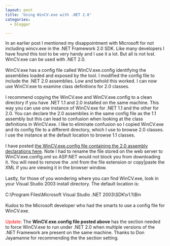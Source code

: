 ```yaml
---
layout: post
title: 'Using WinCV.exe with .NET 2.0'
categories:
  - blogger

---
```


In an earlier post I mentioned my disappointment with Microsoft for not including wincv.exe in the .NET Framework 2.0 SDK.  Like many developers I have found this tool to be very handy and I use it a lot.  But all is not lost.  WinCV.exe can be used with .NET 2.0.<br /><br />WinCV.exe has a config file called WinCV.exe.config identifying the assemblies loaded and exposed by the tool.  I modified the config file to include the .NET 2.0 assemblies.  Low and behold this worked.  I can now use WinCV.exe to examine class definitions for 2.0 classes.<br /><br />I recommend copying the WinCV.exe and WinCV.exe.config to a clean directory if you have .NET 1.1 and 2.0 installed on the same machine.  This way you can use one instance of WinCV.exe for .NET 1.1 and the other for 2.0.  You can declare the 2.0 assemblies in the same config file as the 1.1 assembly but this can lead to confusion when looking at the class definitions in WinCV.exe.  I like to eliminate confusion so I copied WinCV.exe and its config file to a different directory, which I use to browse 2.0 classes.  I use the instance at the default location to browse 1.1 classes.<br /><br />I have posted <a href="http://www.thecave.com/downloads/WinCV.exe.config.xml">the WinCV.exe.config file containing the 2.0 assembly declarations here</a>.  Note I had to rename the file stored on the web server to WinCV.exe.config.xml so ASP.NET would not block you from downloading it.  You will need to remove the .xml from the file extension or copy|paste the XML if you are viewing it in the browser window.<br /><br />Lastly, for those of you wondering where you can find WinCV.exe, look in your Visual Studio 2003 install directory.  The default location is:<br /><br />C:\Program Files\Microsoft Visual Studio .NET 2003\SDK\v1.1\Bin<br /><br />Kudos to the Microsoft developer who had the smarts to use a config file for WinCV.exe.<br /><br /><span style="color:red">Update</span>: The <b>WinCV.exe.config file posted above</b> has the  section needed to force WinCV.exe to run under .NET 2.0 when multiple versions of the .NET Framework are present on the same machine.  Thanks to Don Jayamanne for recommending the the  section setting.
